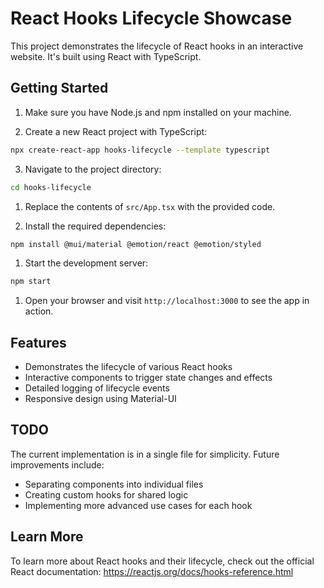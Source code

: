# React Hooks Lifecycle Showcase

This project demonstrates the lifecycle of React hooks in an interactive website. It's built using React with TypeScript.

## Getting Started

1. Make sure you have Node.js and npm installed on your machine.

2. Create a new React project with TypeScript:

```sh
npx create-react-app hooks-lifecycle --template typescript
```

3. Navigate to the project directory:
```sh
cd hooks-lifecycle
```
1. Replace the contents of `src/App.tsx` with the provided code.

2. Install the required dependencies:
```sh
npm install @mui/material @emotion/react @emotion/styled
```
1. Start the development server:
```sh
npm start
```
1. Open your browser and visit `http://localhost:3000` to see the app in action.

## Features

- Demonstrates the lifecycle of various React hooks
- Interactive components to trigger state changes and effects
- Detailed logging of lifecycle events
- Responsive design using Material-UI

## TODO

The current implementation is in a single file for simplicity. Future improvements include:
- Separating components into individual files
- Creating custom hooks for shared logic
- Implementing more advanced use cases for each hook

## Learn More

To learn more about React hooks and their lifecycle, check out the official React documentation:
https://reactjs.org/docs/hooks-reference.html